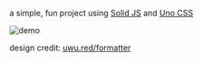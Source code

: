 a simple, fun project using [Solid JS](https://solidjs.com) and [Uno CSS](https://uno.antfu.me)

![demo](https://us-east-1.tixte.net/uploads/nexxel.needs.rest/brave_avUdvFvvHO.gif)

design credit: [uwu.red/formatter](https://uwu.red/formatter)
